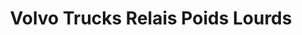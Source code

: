 ---
title: "Volvo Trucks Relais Poids Lourds"
url: /varennes-vauzelles/volvo-trucks-relais-poids-lourds/
shop: Autowerkstatt
---